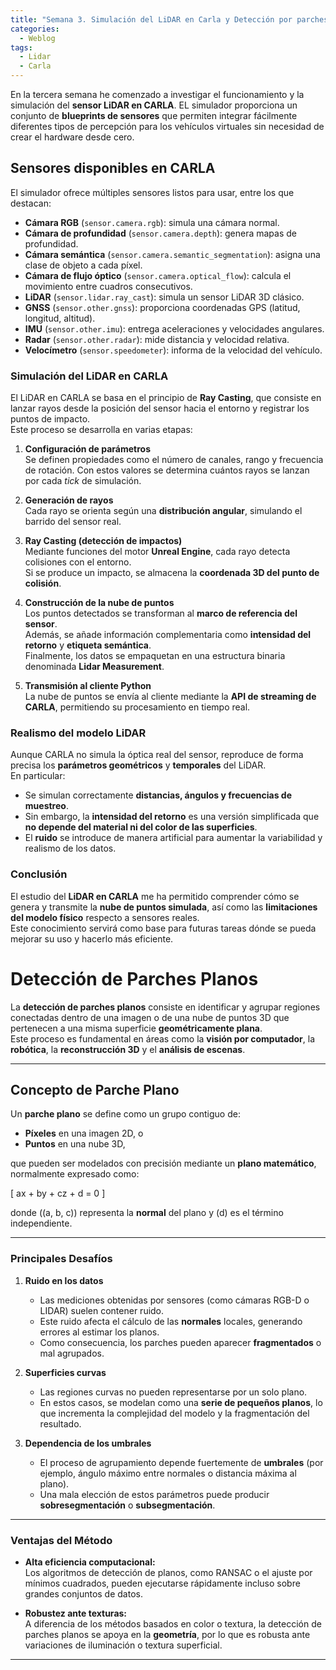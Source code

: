 ```yaml
---
title: "Semana 3. Simulación del LiDAR en Carla y Detección por parches planos"
categories:
  - Weblog
tags:
  - Lidar
  - Carla
---
```


En la tercera semana he comenzado a investigar el funcionamiento y la simulación del **sensor LiDAR en CARLA**. EL simulador proporciona un conjunto de **blueprints de sensores** 
que permiten integrar fácilmente diferentes tipos de percepción para los vehículos virtuales sin necesidad de crear el hardware desde cero.

## Sensores disponibles en CARLA

El simulador ofrece múltiples sensores listos para usar, entre los que destacan:

- **Cámara RGB** (`sensor.camera.rgb`): simula una cámara normal.  
- **Cámara de profundidad** (`sensor.camera.depth`): genera mapas de profundidad.  
- **Cámara semántica** (`sensor.camera.semantic_segmentation`): asigna una clase de objeto a cada píxel.  
- **Cámara de flujo óptico** (`sensor.camera.optical_flow`): calcula el movimiento entre cuadros consecutivos.  
- **LiDAR** (`sensor.lidar.ray_cast`): simula un sensor LiDAR 3D clásico.  
- **GNSS** (`sensor.other.gnss`): proporciona coordenadas GPS (latitud, longitud, altitud).  
- **IMU** (`sensor.other.imu`): entrega aceleraciones y velocidades angulares.  
- **Radar** (`sensor.other.radar`): mide distancia y velocidad relativa.  
- **Velocímetro** (`sensor.speedometer`): informa de la velocidad del vehículo.

### Simulación del LiDAR en CARLA

El LiDAR en CARLA se basa en el principio de **Ray Casting**, que consiste en lanzar rayos desde la posición del sensor hacia el entorno y registrar los puntos de impacto.  
Este proceso se desarrolla en varias etapas:

1. **Configuración de parámetros**  
   Se definen propiedades como el número de canales, rango y frecuencia de rotación. Con estos valores se determina cuántos rayos se lanzan por cada *tick* de simulación.

2. **Generación de rayos**  
   Cada rayo se orienta según una **distribución angular**, simulando el barrido del sensor real.

3. **Ray Casting (detección de impactos)**  
   Mediante funciones del motor **Unreal Engine**, cada rayo detecta colisiones con el entorno.  
   Si se produce un impacto, se almacena la **coordenada 3D del punto de colisión**.

4. **Construcción de la nube de puntos**  
   Los puntos detectados se transforman al **marco de referencia del sensor**.  
   Además, se añade información complementaria como **intensidad del retorno** y **etiqueta semántica**.  
   Finalmente, los datos se empaquetan en una estructura binaria denominada **Lidar Measurement**.

5. **Transmisión al cliente Python**  
   La nube de puntos se envía al cliente mediante la **API de streaming de CARLA**, permitiendo su procesamiento en tiempo real.

### Realismo del modelo LiDAR

Aunque CARLA no simula la óptica real del sensor, reproduce de forma precisa los **parámetros geométricos** y **temporales** del LiDAR.  
En particular:
- Se simulan correctamente **distancias, ángulos y frecuencias de muestreo**.  
- Sin embargo, la **intensidad del retorno** es una versión simplificada que **no depende del material ni del color de las superficies**.  
- El **ruido** se introduce de manera artificial para aumentar la variabilidad y realismo de los datos.

### Conclusión

El estudio del **LiDAR en CARLA** me ha permitido comprender cómo se genera y transmite la **nube de puntos simulada**, así como las **limitaciones del modelo físico** respecto a sensores reales.  
Este conocimiento servirá como base para futuras tareas dónde se pueda mejorar su uso y hacerlo más eficiente.
# Detección de Parches Planos

La **detección de parches planos** consiste en identificar y agrupar regiones conectadas dentro de una imagen o de una nube de puntos 3D que pertenecen a una misma superficie **geométricamente plana**.  
Este proceso es fundamental en áreas como la **visión por computador**, la **robótica**, la **reconstrucción 3D** y el **análisis de escenas**.

---

## Concepto de Parche Plano

Un **parche plano** se define como un grupo contiguo de:

- **Píxeles** en una imagen 2D, o  
- **Puntos** en una nube 3D,  

que pueden ser modelados con precisión mediante un **plano matemático**, normalmente expresado como:

\[
ax + by + cz + d = 0
\]

donde \((a, b, c)\) representa la **normal** del plano y \(d\) es el término independiente.

---

### Principales Desafíos

1. **Ruido en los datos**  
   - Las mediciones obtenidas por sensores (como cámaras RGB-D o LIDAR) suelen contener ruido.  
   - Este ruido afecta el cálculo de las **normales** locales, generando errores al estimar los planos.  
   - Como consecuencia, los parches pueden aparecer **fragmentados** o mal agrupados.

2. **Superficies curvas**  
   - Las regiones curvas no pueden representarse por un solo plano.  
   - En estos casos, se modelan como una **serie de pequeños planos**, lo que incrementa la complejidad del modelo y la fragmentación del resultado.

3. **Dependencia de los umbrales**  
   - El proceso de agrupamiento depende fuertemente de **umbrales** (por ejemplo, ángulo máximo entre normales o distancia máxima al plano).  
   - Una mala elección de estos parámetros puede producir **sobresegmentación** o **subsegmentación**.

---

### Ventajas del Método

- **Alta eficiencia computacional:**  
  Los algoritmos de detección de planos, como RANSAC o el ajuste por mínimos cuadrados, pueden ejecutarse rápidamente incluso sobre grandes conjuntos de datos.

- **Robustez ante texturas:**  
  A diferencia de los métodos basados en color o textura, la detección de parches planos se apoya en la **geometría**, por lo que es robusta ante variaciones de iluminación o textura superficial.

---

